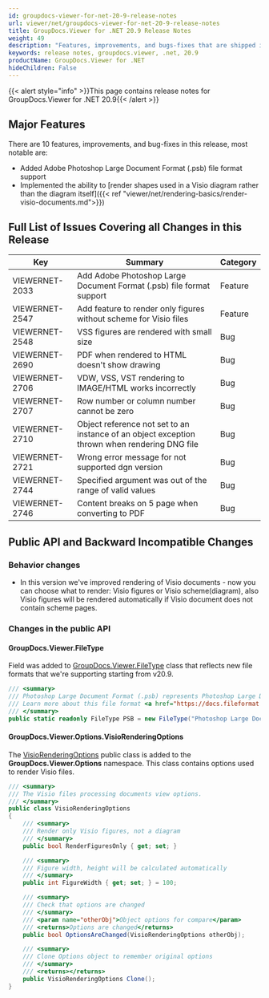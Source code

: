 ```yaml
---
id: groupdocs-viewer-for-net-20-9-release-notes
url: viewer/net/groupdocs-viewer-for-net-20-9-release-notes
title: GroupDocs.Viewer for .NET 20.9 Release Notes
weight: 49
description: "Features, improvements, and bugs-fixes that are shipped in GroupDocs.Viewer for .NET 20.9"
keywords: release notes, groupdocs.viewer, .net, 20.9
productName: GroupDocs.Viewer for .NET
hideChildren: False
---
```

{{< alert style="info" >}}This page contains release notes for GroupDocs.Viewer for .NET 20.9{{< /alert >}}

## Major Features  

There are 10 features, improvements, and bug-fixes in this release, most notable are:

* Added Adobe Photoshop Large Document Format (.psb) file format support
* Implemented the ability to [render shapes used in a Visio diagram rather than the diagram itself]({{< ref "viewer/net/rendering-basics/render-visio-documents.md">}})

## Full List of Issues Covering all Changes in this Release

| Key | Summary | Category |
| --- | --- | --- |
|VIEWERNET-2033|Add Adobe Photoshop Large Document Format (.psb) file format support|Feature|
|VIEWERNET-2547|Add feature to render only figures without scheme for Visio files|Feature|
|VIEWERNET-2548|VSS figures are rendered with small size|Bug|
|VIEWERNET-2690|PDF when rendered to HTML doesn't show drawing |Bug|
|VIEWERNET-2706|VDW, VSS, VST rendering to IMAGE/HTML works incorrectly|Bug|
|VIEWERNET-2707|Row number or column number cannot be zero|Bug|
|VIEWERNET-2710|Object reference not set to an instance of an object exception thrown when rendering DNG file|Bug|
|VIEWERNET-2721|Wrong error message for not supported dgn version|Bug|
|VIEWERNET-2744|Specified argument was out of the range of valid values|Bug|
|VIEWERNET-2746|Сontent breaks on 5 page when converting to PDF|Bug|

## Public API and Backward Incompatible Changes

### Behavior changes

* In this version we've improved rendering of Visio documents - now you can choose what to render: Visio figures or Visio scheme(diagram), also Visio figures will be rendered automatically if Visio document does not contain scheme pages.

### Changes in the public API

#### GroupDocs.Viewer.FileType

Field was added to [GroupDocs.Viewer.FileType](<https://apireference.groupdocs.com/viewer/net/groupdocs.viewer/filetype>) class that reflects new file formats that we're supporting starting from v20.9.

```csharp
/// <summary>
/// Photoshop Large Document Format (.psb) represents Photoshop Large Document Format used for graphics designing and development.
/// Learn more about this file format <a href="https://docs.fileformat.com/image/psb">here</a>.
/// </summary>
public static readonly FileType PSB = new FileType("Photoshop Large Document Format", ".psb");
```

#### GroupDocs.Viewer.Options.VisioRenderingOptions

The [VisioRenderingOptions](https://apireference.groupdocs.com/viewer/net/groupdocs.viewer.options/visiorenderingoptions) public class is added to the **GroupDocs.Viewer.Options** namespace. This class contains options used to render Visio files.

```csharp
/// <summary>
/// The Visio files processing documents view options.
/// </summary>
public class VisioRenderingOptions
{
    /// <summary>
    /// Render only Visio figures, not a diagram
    /// </summary>
    public bool RenderFiguresOnly { get; set; }

    /// <summary>
    /// Figure width, height will be calculated automatically
    /// </summary>
    public int FigureWidth { get; set; } = 100;

    /// <summary>
    /// Check that options are changed
    /// </summary>
    /// <param name="otherObj">Object options for compare</param>
    /// <returns>Options are changed</returns>
    public bool OptionsAreChanged(VisioRenderingOptions otherObj);

    /// <summary>
    /// Clone Options object to remember original options
    /// </summary>
    /// <returns></returns>
    public VisioRenderingOptions Clone();
}
```

